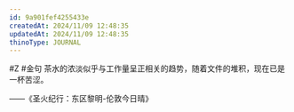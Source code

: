 ```yaml
---
id: 9a901fef4255433e
createdAt: 2024/11/09 12:48:35
updatedAt: 2024/11/09 12:48:35
thinoType: JOURNAL
---
```

#Z #金句 茶水的浓淡似乎与工作量呈正相关的趋势，随着文件的堆积，现在已是一杯苦涩。

——《圣火纪行：东区黎明-伦敦今日晴》